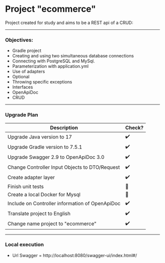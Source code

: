 # Project "ecommerce"

Project created for study and aims to be a REST api of a CRUD:

---

### Objectives:

* Gradle project
* Creating and using two simultaneous database connections
* Connecting with PostgreSQL and MySql.
* Parameterization with application.yml
* Use of adapters
* Optional
* Throwing specific exceptions
* Interfaces
* OpenApiDoc
* CRUD

---

### Upgrade Plan
|Description|Check?|
|---|---|
|Upgrade Java version to 17|:heavy_check_mark:|
|Upgrade Gradle version to 7.5.1|:heavy_check_mark:|
|Upgrade Swagger 2.9 to OpenApiDoc 3.0|:heavy_check_mark:|
|Change Controller Input Objects to DTO/Request|:heavy_check_mark:|
|Create adapter layer|:heavy_check_mark:|
|Finish unit tests|:black_square_button:|
|Create a local Docker for Mysql|:black_square_button:|
|Include on Controller information of OpenApiDoc|:heavy_check_mark:|
|Translate project to English|:heavy_check_mark:|
|Change name project to "ecommerce"|:heavy_check_mark:|

---

### Local execution

* Url Swagger = http://localhost:8080/swagger-ui/index.html#/
